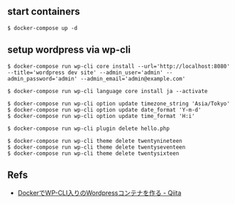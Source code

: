 ## start containers

```
$ docker-compose up -d
```

## setup wordpress via wp-cli

```
$ docker-compose run wp-cli core install --url='http://localhost:8080' --title='wordpress dev site' --admin_user='admin' --admin_password='admin' --admin_email='admin@example.com'
```

```
$ docker-compose run wp-cli language core install ja --activate
```

```
$ docker-compose run wp-cli option update timezone_string 'Asia/Tokyo'
$ docker-compose run wp-cli option update date_format 'Y-m-d'
$ docker-compose run wp-cli option update time_format 'H:i'
```

```
$ docker-compose run wp-cli plugin delete hello.php
```

```
$ docker-compose run wp-cli theme delete twentynineteen
$ docker-compose run wp-cli theme delete twentyseventeen
$ docker-compose run wp-cli theme delete twentysixteen
```

## Refs

- [ DockerでWP-CLI入りのWordpressコンテナを作る - Qiita ]( https://qiita.com/Ayutanalects/items/4978ef104fd1dcde2b0e )

